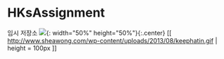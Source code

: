 # HKsAssignment
임시 저장소
![](https://user-images.githubusercontent.com/51434873/97186513-b6b17e80-17e4-11eb-9f5f-878a750544f8.gif){: width="50%" height="50%"}{:.center}
[[ http://www.sheawong.com/wp-content/uploads/2013/08/keephatin.gif | height = 100px ]]
